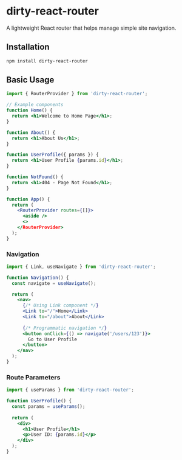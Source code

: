 # dirty-react-router

A lightweight React router that helps manage simple site navigation.

## Installation

```bash
npm install dirty-react-router
```

## Basic Usage

```jsx
import { RouterProvider } from 'dirty-react-router';

// Example components
function Home() {
  return <h1>Welcome to Home Page</h1>;
}

function About() {
  return <h1>About Us</h1>;
}

function UserProfile({ params }) {
  return <h1>User Profile {params.id}</h1>;
}

function NotFound() {
  return <h1>404 - Page Not Found</h1>;
}

function App() {
  return (
    <RouterProvider routes={[]}>
      <aside />
      <>
    </RouterProvider>
  );
}


```

### Navigation

```jsx
import { Link, useNavigate } from 'dirty-react-router';

function Navigation() {
  const navigate = useNavigate();

  return (
    <nav>
      {/* Using Link component */}
      <Link to="/">Home</Link>
      <Link to="/about">About</Link>
      
      {/* Programmatic navigation */}
      <button onClick={() => navigate('/users/123')}>
        Go to User Profile
      </button>
    </nav>
  );
}
```

### Route Parameters

```jsx
import { useParams } from 'dirty-react-router';

function UserProfile() {
  const params = useParams();
  
  return (
    <div>
      <h1>User Profile</h1>
      <p>User ID: {params.id}</p>
    </div>
  );
}
```





